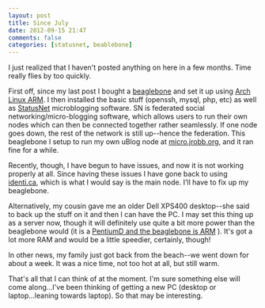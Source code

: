 ```yaml
---
layout: post
title: Since July
date: 2012-09-15 21:47
comments: false
categories: [statusnet, beablebone]
---
```


I just realized that I haven't posted anything on here in a few months.  Time really flies by too quickly.

First off, since my last post I bought a [beaglebone](http://beagleboard.org/bone) and set it up using [Arch Linux ARM](http://archlinuxarm.org/).
I then installed the basic stuff (openssh, mysql, php, etc) as well as [StatusNet](http://status.net/) microblogging software.  SN is federated social networking/micro-blogging software, which allows users to run their own nodes which can then be connected together rather seamlessly.  If one node goes down, the rest of the network is still up--hence the federation.
This beaglebone I setup to run my own uBlog node at [micro.jrobb.org](http://micro.jrobb.org), and it ran fine for a while.

Recently, though, I have begun to have issues, and now it is not working properly at all.  Since having these issues I have gone back to using [identi.ca](https://identi.ca), which is what I would say is the main node.
I'll have to fix up my beaglebone.

Alternatively, my cousin gave me an older Dell XPS400 desktop--she said to back up the stuff on it and then I can have the PC.
I may set this thing up as a server now, though it will definitely use quite a bit more power than the beaglebone would (it is a [PentiumD and the beaglebone is ARM](http://en.wikipedia.org/wiki/List_of_CPU_power_dissipation) ).  It's got a lot more RAM and would be a little speedier, certainly, though!

In other news, my family just got back from the beach--we went down for about a week.  It was a nice time, not too hot at all, but still warm.

That's all that I can think of at the moment.  I'm sure something else will come along...I've been thinking of getting a new PC (desktop or laptop...leaning towards laptop).  So that may be interesting.
